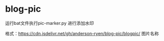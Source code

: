 # blog-pic

运行bat文件执行pic-marker.py   进行添加水印

格式：https://cdn.jsdelivr.net/gh/anderson-ryen/blog-pic/blogpic/ 图片名称